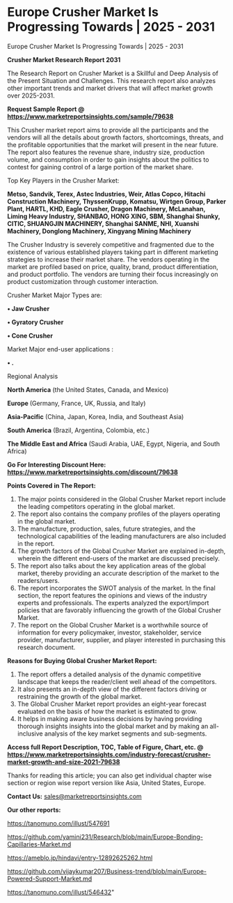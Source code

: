 # Europe Crusher Market Is Progressing Towards | 2025 - 2031
Europe Crusher Market Is Progressing Towards | 2025 - 2031

<strong>Crusher Market Research Report 2031</strong>

The Research Report on Crusher Market is a Skillful and Deep Analysis of the Present Situation and Challenges. This research report also analyzes other important trends and market drivers that will affect market growth over 2025-2031.

<strong>Request Sample Report @ <a href=https://www.marketreportsinsights.com/sample/79638>https://www.marketreportsinsights.com/sample/79638</a></strong>

This Crusher market report aims to provide all the participants and the vendors will all the details about growth factors, shortcomings, threats, and the profitable opportunities that the market will present in the near future. The report also features the revenue share, industry size, production volume, and consumption in order to gain insights about the politics to contest for gaining control of a large portion of the market share.

Top Key Players in the Crusher Market:

<strong>Metso, Sandvik, Terex, Astec Industries, Weir, Atlas Copco, Hitachi Construction Machinery, ThyssenKrupp, Komatsu, Wirtgen Group, Parker Plant, HARTL, KHD, Eagle Crusher, Dragon Machinery, McLanahan, Liming Heavy Industry, SHANBAO, HONG XING, SBM, Shanghai Shunky, CITIC, SHUANGJIN MACHINERY, Shanghai SANME, NHI, Xuanshi Machinery, Donglong Machinery, Xingyang Mining Machinery</strong>

The Crusher Industry is severely competitive and fragmented due to the existence of various established players taking part in different marketing strategies to increase their market share. The vendors operating in the market are profiled based on price, quality, brand, product differentiation, and product portfolio. The vendors are turning their focus increasingly on product customization through customer interaction.

Crusher Market Major Types are:

<strong>• Jaw Crusher

• Gyratory Crusher

• Cone Crusher</strong>

Market Major end-user applications :

<strong>• .</strong>

Regional Analysis

</u><strong><b>North America</b></strong> (the United States, Canada, and Mexico)

<strong><b>Europe </b></strong>(Germany, France, UK, Russia, and Italy)

<strong><b>Asia-Pacific</b></strong> (China, Japan, Korea, India, and Southeast Asia)

<strong><b>South America</b></strong> (Brazil, Argentina, Colombia, etc.)

<strong><b>The Middle East and Africa</b></strong> (Saudi Arabia, UAE, Egypt, Nigeria, and South Africa)

<strong>Go For Interesting Discount Here: <a href=https://www.marketreportsinsights.com/discount/79638>https://www.marketreportsinsights.com/discount/79638</a></strong>

<strong>Points Covered in The Report:</strong>
<ol>
  <li>The major points considered in the Global Crusher Market report include the leading competitors operating in the global market.</li>
  <li>The report also contains the company profiles of the players operating in the global market.</li>
  <li>The manufacture, production, sales, future strategies, and the technological capabilities of the leading manufacturers are also included in the report.</li>
  <li>The growth factors of the Global Crusher Market are explained in-depth, wherein the different end-users of the market are discussed precisely.</li>
  <li>The report also talks about the key application areas of the global market, thereby providing an accurate description of the market to the readers/users.</li>
  <li>The report incorporates the SWOT analysis of the market. In the final section, the report features the opinions and views of the industry experts and professionals. The experts analyzed the export/import policies that are favorably influencing the growth of the Global Crusher Market.</li>
  <li>The report on the Global Crusher Market is a worthwhile source of information for every policymaker, investor, stakeholder, service provider, manufacturer, supplier, and player interested in purchasing this research document.</li>
</ol>
<strong>Reasons for Buying Global Crusher Market Report:</strong>

<ol>
  <li>The report offers a detailed analysis of the dynamic competitive landscape that keeps the reader/client well ahead of the competitors.</li>
  <li>It also presents an in-depth view of the different factors driving or restraining the growth of the global market.</li>
  <li>The Global Crusher Market report provides an eight-year forecast evaluated on the basis of how the market is estimated to grow.</li>
  <li>It helps in making aware business decisions by having providing thorough insights insights into the global market and by making an all-inclusive analysis of the key market segments and sub-segments.</li>
</ol>
<strong>Access full Report Description, TOC, Table of Figure, Chart, etc. @ <a href=https://www.marketreportsinsights.com/industry-forecast/crusher-market-growth-and-size-2021-79638>https://www.marketreportsinsights.com/industry-forecast/crusher-market-growth-and-size-2021-79638</a></strong>


Thanks for reading this article; you can also get individual chapter wise section or region wise report version like Asia, United States, Europe.

<strong>Contact Us:</strong>
sales@marketreportsinsights.com

<strong>Our other reports:</strong>

<a href=https://tanomuno.com/illust/547691>https://tanomuno.com/illust/547691</a>

<a href=https://github.com/yamini231/Research/blob/main/Europe-Bonding-Capillaries-Market.md>https://github.com/yamini231/Research/blob/main/Europe-Bonding-Capillaries-Market.md</a>

<a href=https://ameblo.jp/hindavi/entry-12892625262.html>https://ameblo.jp/hindavi/entry-12892625262.html</a>

<a href=https://github.com/vijaykumar207/Business-trend/blob/main/Europe-Powered-Support-Market.md>https://github.com/vijaykumar207/Business-trend/blob/main/Europe-Powered-Support-Market.md</a>

<a href=https://tanomuno.com/illust/546432>https://tanomuno.com/illust/546432</a>"
